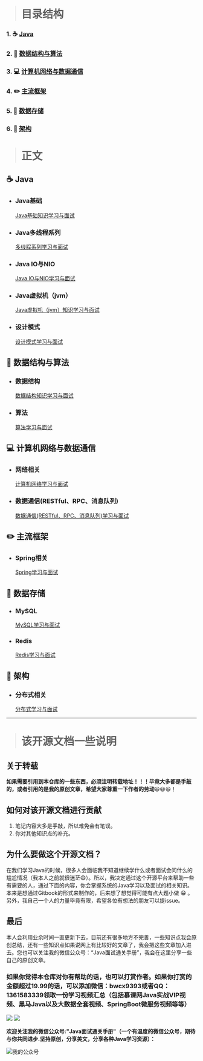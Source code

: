 
> # 目录结构
### 1. :coffee: [Java](#coffee-Java)
### 2. :open_file_folder: [数据结构与算法](#open_file_folder-数据结构与算法)
### 3. :computer: [计算机网络与数据通信](#computer-计算机网络与数据通信)
### 4. :pencil2: [主流框架](#pencil2-主流框架)
### 5. :floppy_disk: [数据存储](#floppy_disk-数据存储)
### 6. :punch: [架构](#punch-架构)


> # 正文
## :coffee: Java
-   ### Java基础
    [Java基础知识学习与面试](https://github.com/Snailclimb/Java_Guide/blob/master/Java%E7%9B%B8%E5%85%B3/Java%E5%9F%BA%E7%A1%80%E7%9F%A5%E8%AF%86.md)

-  ### Java多线程系列
   [多线程系列学习与面试](https://github.com/Snailclimb/Java_Guide/blob/master/Java%E7%9B%B8%E5%85%B3/%E5%A4%9A%E7%BA%BF%E7%A8%8B%E7%B3%BB%E5%88%97.md)


- ### Java IO与NIO
  [Java IO与NIO学习与面试](https://github.com/Snailclimb/Java_Guide/blob/master/Java%E7%9B%B8%E5%85%B3/Java%20IO%E4%B8%8ENIO.md)

-  ### Java虚拟机（jvm）
   [Java虚拟机（jvm）知识学习与面试](https://github.com/Snailclimb/Java_Guide/blob/master/Java%E7%9B%B8%E5%85%B3/Java%E8%99%9A%E6%8B%9F%E6%9C%BA%EF%BC%88jvm%EF%BC%89.md)
- ### 设计模式
  [设计模式学习与面试](https://github.com/Snailclimb/Java_Guide/blob/master/Java%E7%9B%B8%E5%85%B3/%E8%AE%BE%E8%AE%A1%E6%A8%A1%E5%BC%8F.md)

## :open_file_folder: 数据结构与算法
   
-  ### 数据结构
   [数据结构知识学习与面试](https://github.com/Snailclimb/Java_Guide/blob/master/%E6%95%B0%E6%8D%AE%E7%BB%93%E6%9E%84%E4%B8%8E%E7%AE%97%E6%B3%95/%E6%95%B0%E6%8D%AE%E7%BB%93%E6%9E%84.md)


-  ### 算法
   [算法学习与面试](https://github.com/Snailclimb/Java_Guide/blob/master/%E6%95%B0%E6%8D%AE%E7%BB%93%E6%9E%84%E4%B8%8E%E7%AE%97%E6%B3%95/%E7%AE%97%E6%B3%95.md)


## :computer: 计算机网络与数据通信
- ### 网络相关
   [计算机网络学习与面试](https://github.com/Snailclimb/Java_Guide/blob/master/%E8%AE%A1%E7%AE%97%E6%9C%BA%E7%BD%91%E7%BB%9C.md)
- ### 数据通信(RESTful、RPC、消息队列)
  [数据通信(RESTful、RPC、消息队列)学习与面试](https://github.com/Snailclimb/Java-Guide/blob/master/%E6%95%B0%E6%8D%AE%E9%80%9A%E4%BF%A1(RESTful%E3%80%81RPC%E3%80%81%E6%B6%88%E6%81%AF%E9%98%9F%E5%88%97).md)
   
## :pencil2: 主流框架

- ### Spring相关
  [Spring学习与面试](https://github.com/Snailclimb/Java_Guide/blob/master/%E4%B8%BB%E6%B5%81%E6%A1%86%E6%9E%B6/Spring%E5%AD%A6%E4%B9%A0%E4%B8%8E%E9%9D%A2%E8%AF%95.md)

## :floppy_disk: 数据存储
- ### MySQL
  [MySQL学习与面试](https://github.com/Snailclimb/Java_Guide/blob/master/%E6%95%B0%E6%8D%AE%E5%AD%98%E5%82%A8/MySQL.md)
- ### Redis
  [Redis学习与面试](https://github.com/Snailclimb/Java_Guide/blob/master/%E6%95%B0%E6%8D%AE%E5%AD%98%E5%82%A8/Redis.md)

## :punch: 架构
- ### 分布式相关
    [分布式学习与面试](https://github.com/Snailclimb/Java_Guide/blob/master/%E6%9E%B6%E6%9E%84/%E5%88%86%E5%B8%83%E5%BC%8F.md)


***

> # 该开源文档一些说明

## 关于转载

**如果需要引用到本仓库的一些东西，必须注明转载地址！！！毕竟大多都是手敲的，或者引用的是我的原创文章，希望大家尊重一下作者的劳动**:smiley::smiley::smiley:！

## 如何对该开源文档进行贡献

1. 笔记内容大多是手敲，所以难免会有笔误。
2. 你对其他知识点的补充。

## 为什么要做这个开源文档？

在我们学习Java的时候，很多人会面临我不知道继续学什么或者面试会问什么的尴尬情况（我本人之前就很迷茫:smile:）。所以，我决定通过这个开源平台来帮助一些有需要的人，通过下面的内容，你会掌握系统的Java学习以及面试的相关知识。本来是想通过Gitbook的形式来制作的，后来想了想觉得可能有点大题小做 :grin: 。另外，我自己一个人的力量毕竟有限，希望各位有想法的朋友可以提issue。

## 最后

本人会利用业余时间一直更新下去，目前还有很多地方不完善，一些知识点我会原创总结，还有一些知识点如果说网上有比较好的文章了，我会把这些文章加入进去。您也可以关注我的微信公众号：“Java面试通关手册”，我会在这里分享一些自己的原创文章。

### 如果你觉得本仓库对你有帮助的话，也可以打赏作者。如果你打赏的金额超过19.99的话，可以添加微信：bwcx9393或者QQ：1361583339领取一份学习视频汇总（包括慕课网Java实战VIP视频、黑马Java以及大数据全套视频、SpringBoot微服务视频等等）

![](http://my-blog-to-use.oss-cn-beijing.aliyuncs.com/18-7-3/48750303.jpg)
![](http://my-blog-to-use.oss-cn-beijing.aliyuncs.com/18-7-3/62956005.jpg)

**欢迎关注我的微信公众号:"Java面试通关手册"（一个有温度的微信公众号，期待与你共同进步.坚持原创，分享美文，分享各种Java学习资源）：**

![我的公众号](https://user-gold-cdn.xitu.io/2018/5/25/16396cf05d1f4fbf?w=180&h=234&f=png&s=28541)
